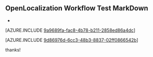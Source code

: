 ## OpenLocalization Workflow Test MarkDown
* 

[AZURE.INCLUDE [9a9689fa-fac8-4b78-b211-2858ed86a4dc](calleeMd1.md)]



[AZURE.INCLUDE [9d86976d-6cc3-48b3-8837-02ff0866542b](calleeMd2.md)]

 
thanks!
